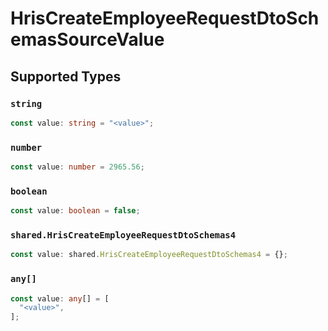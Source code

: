 # HrisCreateEmployeeRequestDtoSchemasSourceValue


## Supported Types

### `string`

```typescript
const value: string = "<value>";
```

### `number`

```typescript
const value: number = 2965.56;
```

### `boolean`

```typescript
const value: boolean = false;
```

### `shared.HrisCreateEmployeeRequestDtoSchemas4`

```typescript
const value: shared.HrisCreateEmployeeRequestDtoSchemas4 = {};
```

### `any[]`

```typescript
const value: any[] = [
  "<value>",
];
```


